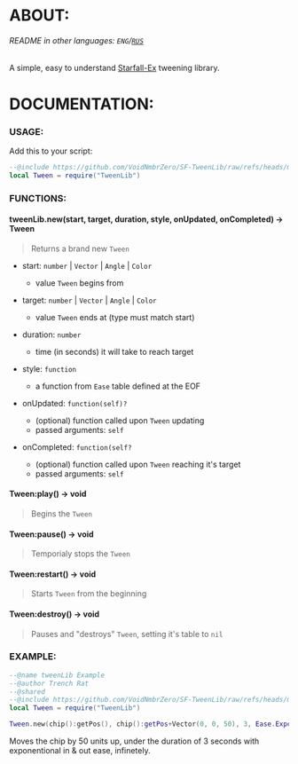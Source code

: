 # ABOUT:

###### README in other languages: `ENG`/[`RUS`](https://github.com/VoidNmbrZero/SF-TweenLib/blob/main/README_RU.md)

A simple, easy to understand [Starfall-Ex](https://github.com/thegrb93/StarfallEx) tweening library.

# DOCUMENTATION:

### USAGE: 

Add this to your script:
```lua
--@include https://github.com/VoidNmbrZero/SF-TweenLib/raw/refs/heads/main/tweenlib.lua as TweenLib
local Tween = require("TweenLib")
```

### FUNCTIONS:

#### tweenLib.new(start, target, duration, style, onUpdated, onCompleted) -> Tween
> Returns a brand new `Tween`

+ start: `number` | `Vector` | `Angle` | `Color`
  + value `Tween` begins from

+ target: `number` | `Vector` | `Angle` | `Color`
  + value `Tween` ends at (type must match start)

+ duration: `number`
  + time (in seconds) it will take to reach target

+ style: `function`
  + a function from `Ease` table defined at the EOF
  
+ onUpdated: `function(self)?`
  + (optional) function called upon `Tween` updating
  + passed arguments: `self`
  
+ onCompleted: `function(self?`
  + (optional) function called upon `Tween` reaching it's target
  + passed arguments: `self`

#### Tween:play() -> void
> Begins the `Tween`

#### Tween:pause() -> void
> Temporialy stops the `Tween`

#### Tween:restart() -> void
> Starts `Tween` from the beginning

#### Tween:destroy() -> void
> Pauses and "destroys" `Tween`, setting it's table to `nil`

### EXAMPLE:

```lua
--@name tweenLib Example
--@author Trench Rat
--@shared
--@include https://github.com/VoidNmbrZero/SF-TweenLib/raw/refs/heads/main/tweenlib.lua as TweenLib
local Tween = require("TweenLib")

Tween.new(chip():getPos(), chip():getPos+Vector(0, 0, 50), 3, Ease.Expo.InOut, function(self) chip():setPos(self.value) end, function(self) self:restart() end):play()
```
Moves the chip by 50 units up, under the duration of 3 seconds with exponentional in & out ease, infinetely.
